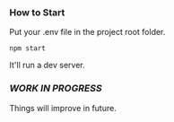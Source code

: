 ### How to Start
Put your .env file in the project root folder. 
```
npm start
```
It'll run a dev server. 

### *WORK IN PROGRESS*
Things will improve in future. 

